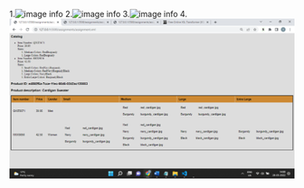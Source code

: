 1.![image info](/assignments/Screenshots/New%20Bitmap%20image.bmp)
2.![image info](../assignments/Screenshots/2nd%20Image.bmp)
3.![image info](../assignments/Screenshots/Linking.bmp)
4.![image info](../assignments/Screenshots/Output.bmp)
